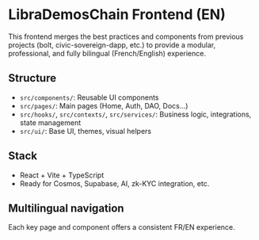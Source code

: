 # LibraDemosChain Frontend (EN)

This frontend merges the best practices and components from previous projects (bolt, civic-sovereign-dapp, etc.) to provide a modular, professional, and fully bilingual (French/English) experience.

## Structure
- `src/components/`: Reusable UI components
- `src/pages/`: Main pages (Home, Auth, DAO, Docs...)
- `src/hooks/`, `src/contexts/`, `src/services/`: Business logic, integrations, state management
- `src/ui/`: Base UI, themes, visual helpers

## Stack
- React + Vite + TypeScript
- Ready for Cosmos, Supabase, AI, zk-KYC integration, etc.

## Multilingual navigation
Each key page and component offers a consistent FR/EN experience.
